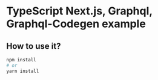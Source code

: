 # TypeScript Next.js, Graphql, Graphql-Codegen example

## How to use it?


```bash
npm install
# or
yarn install
```
